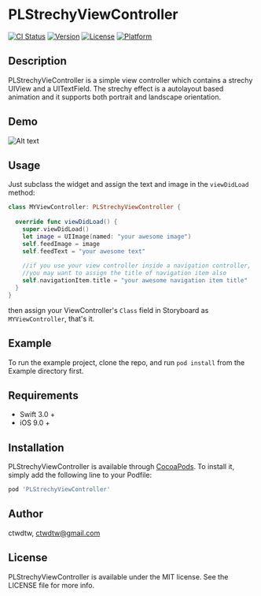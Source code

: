 # PLStrechyViewController

[![CI Status](http://img.shields.io/travis/ctwdtw/PLStrechyViewController.svg?style=flat)](https://travis-ci.org/ctwdtw/PLStrechyViewController)
[![Version](https://img.shields.io/cocoapods/v/PLStrechyViewController.svg?style=flat)](http://cocoapods.org/pods/PLStrechyViewController)
[![License](https://img.shields.io/cocoapods/l/PLStrechyViewController.svg?style=flat)](http://cocoapods.org/pods/PLStrechyViewController)
[![Platform](https://img.shields.io/cocoapods/p/PLStrechyViewController.svg?style=flat)](http://cocoapods.org/pods/PLStrechyViewController)

## Description
PLStrechyVieController is a simple view controller which contains a strechy UIView and a UITextField. The strechy effect is a autolayout based animation and it supports both portrait and landscape orientation.

## Demo

![Alt text](/Example/PLStrechyVC.gif?raw=true "PLStrechyVC Demo")

## Usage

Just subclass the widget and assign the text and image in the `viewDidLoad` method:
```Swift
class MYViewController: PLStrechyViewController {
  
  override func viewDidLoad() {
    super.viewDidLoad()
    let image = UIImage(named: "your awesome image")
    self.feedImage = image
    self.feedText = "your awesome text"
    
    //if you use your view controller inside a navigation controller, 
    //you may want to assign the title of navigation item also
    self.navigationItem.title = "your awesome navigation item title"
  }
}
``` 
then assign your ViewController's `Class` field in Storyboard as `MYViewController`, that's it.

## Example

To run the example project, clone the repo, and run `pod install` from the Example directory first.

## Requirements

* Swift 3.0 +
* iOS 9.0 +

## Installation

PLStrechyViewController is available through [CocoaPods](http://cocoapods.org). To install
it, simply add the following line to your Podfile:

```ruby
pod 'PLStrechyViewController'
```

## Author

ctwdtw, ctwdtw@gmail.com

## License

PLStrechyViewController is available under the MIT license. See the LICENSE file for more info.
